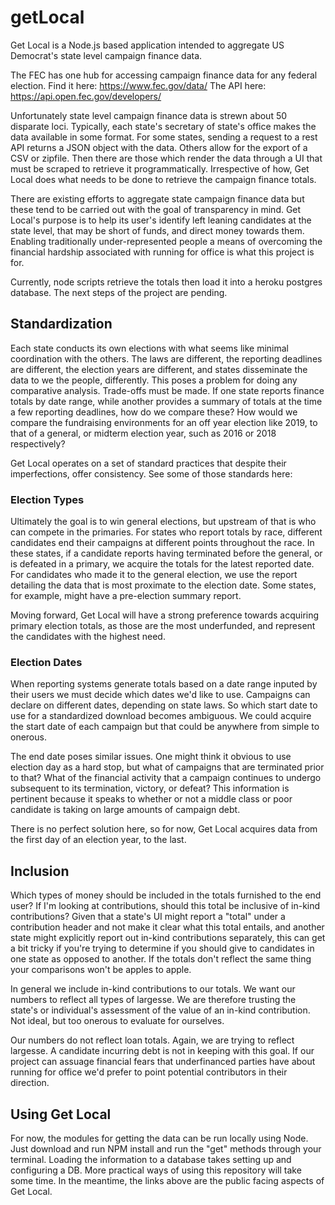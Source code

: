 # getLocal

Get Local is a Node.js based application intended to aggregate US Democrat's state level campaign finance data.

The FEC has one hub for accessing campaign finance data for any federal election.
Find it here: https://www.fec.gov/data/
The API here: https://api.open.fec.gov/developers/

Unfortunately state level campaign finance data is strewn about 50 disparate loci. Typically, each state's secretary of state's office makes the data available in some format.
For some states, sending a request to a rest API returns a JSON object with the data. Others allow for the export of a CSV or zipfile. Then there are those which render the data through a UI that must be scraped to retrieve it programmatically. 
Irrespective of how, Get Local does what needs to be done to retrieve the campaign finance totals.

There are existing efforts to aggregate state campaign finance data but these tend to be carried out with the goal of transparency in mind.
Get Local's purpose is to help its user's identify left leaning candidates at the state level, that may be short of funds, and direct money towards them.
Enabling traditionally under-represented people a means of overcoming the financial hardship associated with running for office is what this project is for.

Currently, node scripts retrieve the totals then load it into a heroku postgres database. The next steps of the project are pending.


## Standardization

Each state conducts its own elections with what seems like minimal coordination with the others. The laws are different, the reporting deadlines are different, the election years are different, and states disseminate the data to we the people, differently. This poses a problem for doing any comparative analysis. Trade-offs must be made. If one state reports finance totals by date range, while another provides a summary of totals at the time a few reporting deadlines, how do we compare these? How would we compare the fundraising environments for an off year election like 2019, to that of a general, or midterm election year, such as 2016 or 2018 respectively?

Get Local operates on a set of standard practices that despite their imperfections, offer consistency. See some of those standards here:

### Election Types

Ultimately the goal is to win general elections, but upstream of that is who can compete in the primaries. For states who report totals by race, different candidates end their campaigns at different points throughout the race. In these states, if a candidate reports having terminated before the general, or is defeated in a primary, we acquire the totals for the latest reported date.
For candidates who made it to the general election, we use the report detailing the data that is most proximate to the election date. Some states, for example, might have a pre-election summary report.

Moving forward, Get Local will have a strong preference towards acquiring primary election totals, as those are the most underfunded, and represent the candidates with the highest need.

### Election Dates

When reporting systems generate totals based on a date range inputed by their users we must decide which dates we'd like to use. Campaigns can declare on different dates, depending on state laws. So which start date to use for a standardized download becomes ambiguous. We could acquire the start date of each campaign but that could be anywhere from simple to onerous.

The end date poses similar issues. One might think it obvious to use election day as a hard stop, but what of campaigns that are terminated prior to that? What of the financial activity that a campaign continues to undergo subsequent to its termination, victory, or defeat? This information is pertinent because it speaks to whether or not a middle class or poor candidate is taking on large amounts of campaign debt.

There is no perfect solution here, so for now, Get Local acquires data from the first day of an election year, to the last.

## Inclusion 

Which types of money should be included in the totals furnished to the end user? If I'm looking at contributions, should this total be inclusive of in-kind contributions? Given that a state's UI might report a "total" under a contribution header and not make it clear what this total entails, and another state might explicitly report out in-kind contributions separately, this can get a bit tricky if you're trying to determine if you should give to candidates in one state as opposed to another. If the totals don't reflect the same thing your comparisons won't be apples to apple.

In general we include in-kind contributions to our totals. We want our numbers to reflect all types of largesse. We are therefore trusting the state's or individual's assessment of the value of an in-kind contribution. Not ideal, but too onerous to evaluate for ourselves.

Our numbers do not reflect loan totals. Again, we are trying to reflect largesse. A candidate incurring debt is not in keeping with this goal. If our project can assuage financial fears that underfinanced parties have about running for office we'd prefer to point potential contributors in their direction.

## Using Get Local

For now, the modules for getting the data can be run locally using Node. Just download and run NPM install and run the "get" methods through your terminal. Loading the information to a database takes setting up and configuring a DB. More practical ways of using this repository will take some time. In the meantime, the links above are the public facing aspects of Get Local.
